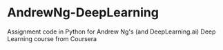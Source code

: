 # AndrewNg-DeepLearning
Assignment code in Python for Andrew Ng's  (and DeepLearning.ai) Deep Learning course from Coursera
